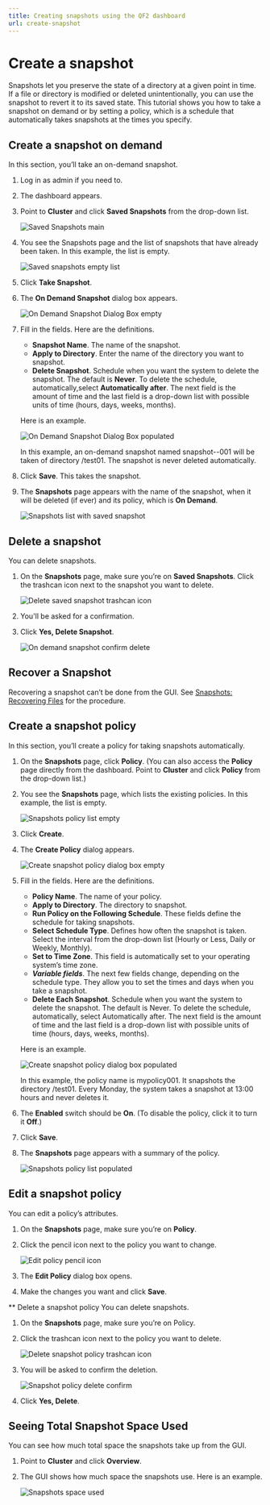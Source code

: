 ```yaml
---
title: Creating snapshots using the QF2 dashboard
url: create-snapshot
---
```

# Create a snapshot
Snapshots let you preserve the state of a directory at a given point in time. If a file or directory is modified or deleted unintentionally, you can use the snapshot to revert it to its saved state. This tutorial shows you how to take a snapshot on demand or by setting a policy, which is a schedule that automatically takes snapshots at the times you specify.

## Create a snapshot on demand
In this section, you’ll take an on-demand snapshot.

1. Log in as admin if you need to.
2. The dashboard appears.
3. Point to **Cluster** and click **Saved Snapshots** from the drop-down list.

    ![Saved Snapshots main](images/cluster-snapshot.png)

4. You see the Snapshots page and the list of snapshots that have already been taken. In this example, the list is empty.

    ![Saved snapshots empty list](images/snapshots-on-demand-list-empty.png)

5. Click **Take Snapshot**.
6. The **On Demand Snapshot** dialog box appears.

    ![On Demand Snapshot Dialog Box empty](images/snapshots-on-demand-empty.png) 

7. Fill in the fields. Here are the definitions.
    * **Snapshot Name**. The name of the snapshot.
    * **Apply to Directory**. Enter the name of the directory you want to snapshot.
    * **Delete Snapshot**. Schedule when you want the system to delete the snapshot. The default is **Never**. To delete the schedule, automatically,select **Automatically after**. The next field is the amount of time and the last field is a drop-down list with possible units of time (hours, days, weeks, months). 

    Here is an example.

    ![On Demand Snapshot Dialog Box populated](images/snapshots-on-demand-populated.png)

    In this example, an on-demand snapshot named snapshot--001 will be taken of directory /test01. The snapshot is never deleted automatically.

8. Click **Save**. This takes the snapshot.
9. The **Snapshots** page appears with the name of the snapshot, when it will be deleted (if ever) and its policy, which is **On Demand**.

    ![Snapshots list with saved snapshot](images/snapshots-on-demand-list-populated.png)

## Delete a snapshot
You can delete snapshots.

1. On the **Snapshots** page, make sure you’re on **Saved Snapshots**. Click the trashcan icon next to the snapshot you want to delete.

    ![Delete saved snapshot trashcan icon](images/snapshots-trashcan-cropped.png)

2. You'll be asked for a confirmation.

3. Click **Yes, Delete Snapshot**.

    ![On demand snapshot confirm delete](images/snapshots-confirm-delete.png)

## Recover a Snapshot
Recovering a snapshot can’t be done from the GUI. See [Snapshots: Recovering Files](https://care.qumulo.com/hc/en-us/articles/115007121127-Snapshots-Recovering-Files) for the procedure.

## Create a snapshot policy
In this section, you’ll create a policy for taking snapshots automatically.

1. On the **Snapshots** page, click **Policy**. (You can also access the **Policy** page directly from the dashboard. Point to **Cluster** and click **Policy** from the drop-down list.)
2. You see the **Snapshots** page, which lists the existing policies. In this example, the list is empty.

    ![Snapshots policy list empty](images/snapshots-policy-empty.png)

3. Click **Create**. 
4. The **Create Policy** dialog appears.

    ![Create snapshot policy dialog box empty](images/snapshots-create-policy-empty.png)

5. Fill in the fields. Here are the definitions.
    * **Policy Name**. The name of your policy.
    * **Apply to Directory**. The directory to snapshot.
    * **Run Policy on the Following Schedule**. These fields define the schedule for taking snapshots.
    * **Select Schedule Type**. Defines how often the snapshot is taken. Select the interval from the drop-down list (Hourly or Less, Daily or Weekly, Monthly).
    * **Set to Time Zone**. This field is automatically set to your operating system’s time zone.
    * **_Variable fields_**. The next few fields change, depending on the schedule type. They allow you to set the times and days when you take a snapshot.
    * **Delete Each Snapshot**. Schedule when you want the system to delete the snapshot. The default is Never. To delete the schedule, automatically, select Automatically after. The next field is the amount of time and the last field is a drop-down list with possible units of time (hours, days, weeks, months).

    Here is an example.

    ![Create snapshot policy dialog box populated](images/snapshots-create-policy-populated.png)

    In this example, the policy name is mypolicy001. It snapshots the directory /test01. Every Monday, the system takes a snapshot at 13:00 hours and never deletes it.

6. The **Enabled** switch should be **On**. (To disable the policy, click it to turn it **Off**.)
7. Click **Save**.
8. The **Snapshots** page appears with a summary of the policy.

    ![Snapshots policy list populated](images/snapshots-policy-populated.png)

## Edit a snapshot policy
You can edit a policy’s attributes. 

1. On the **Snapshots** page, make sure you’re on **Policy**.
2. Click the pencil icon next to the policy you want to change.

    ![Edit policy pencil icon](images/snapshots-policy-pencil.png)

3. The **Edit Policy** dialog box opens.
4. Make the changes you want and click **Save**.

** Delete a snapshot policy
You can delete snapshots.

1. On the **Snapshots** page, make sure you’re on Policy.
2. Click the trashcan icon next to the policy you want to delete.

    ![Delete snapshot policy trashcan icon](images/snapshots-policy-trashcan.png)

3. You will be asked to confirm the deletion.

    ![Snapshot policy delete confirm](images/snapshots-policy-delete-confirm.png)

4. Click **Yes, Delete**.

## Seeing Total Snapshot Space Used
You can see how much total space the snapshots take up from the GUI.

1. Point to **Cluster** and click **Overview**.
2. The GUI shows how much space the snapshots use. Here is an example.

    ![Snapshots space used](images/snapshots-amount-used.png)




























 
